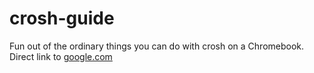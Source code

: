 # crosh-guide
Fun out of the ordinary things you can do with crosh on a Chromebook.
Direct link to [google.com](https://google.com)
